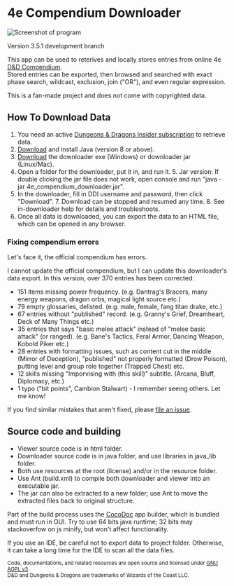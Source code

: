 # 4e Compendium Downloader #

![Screenshot of program](https://raw.githubusercontent.com/Sheep-y/trpg-dnd-4e-db/master/res/img/History%20-%20v3.5%20viewer.png)

Version 3.5.1 development branch

This app can be used to reterives and locally stores entries from online 4e [D&D Compendium](http://www.wizards.com/dndinsider/compendium/database.aspx).
 <br/>
Stored entries can be exported, then browsed and searched with exact phase search, wildcast, exclusion, join ("OR"), and even regular expression.

This is a fan-made project and does not come with copyrighted data.

## How To Download Data ##

1. You need an active [Dungeons & Dragons Insider subscription](http://ddi.wizards.com/) to retrieve data.
2. [Download](http://www.java.com/) and install Java (version 8 or above).
3. [Download](https://github.com/Sheep-y/trpg-dnd-4e-db/releases/) the downloader exe (Windows) or downloader jar (Linux/Mac).
4. Open a folder for the downloader, put it in, and run it.
   5. Jar version: If double clicking the jar file does not work, open console and run "java -jar 4e_compendium_downloader.jar".
6. In the downloader, fill in DDI username and password, then click "Download".
   7. Download can be stopped and resumed any time.
   8. See in-downloader help for details and troubleshoots.
9. Once all data is downloaded, you can export the data to an HTML file, which can be opened in any browser.

### Fixing compendium errors ###

Let's face it, the official compendium has errors.

I cannot update the official compendium, but I can update this downloader's data export.
In this version, over 370 entries has been corrected:

* 151 items missing power frequency. (e.g. Dantrag's Bracers, many energy weapons, dragon orbs, magical light source etc.)
* 79 empty glossaries, delisted. (e.g. male, female, fang titan drake, etc.)
* 67 entries without "published" record. (e.g. Granny's Grief, Dreamheart, Deck of Many Things etc.)
* 35 entries that says "basic melee attack" instead of "melee basic attack" (or ranged). (e.g. Bane's Tactics, Feral Armor, Dancing Weapon, Kobold Piker etc.)
* 28 entries with formatting issues, such as content cut in the middle (Mirror of Deception), "published" not properly formatted (Drow Poison), putting level and group role together (Trapped Chest) etc.
* 12 skills missing "Imporvising with (this skill)" subtitle. (Arcana, Bluff, Diplomacy, etc.)
* 1 typo ("bit points", Cambion Stalwart) - I remember seeing others. Let me know!

If you find similar mistakes that aren't fixed, please [file an issue](https://github.com/Sheep-y/trpg-dnd-4e-db/issues/).

## Source code and building ##

* Viewer source code is in html folder.
* Downloader source code is in java folder, and use libraries in java_lib folder.
* Both use resources at the root (license) and/or in the resource folder.
* Use Ant (build.xml) to compile both downloader and viewer into an executable jar.
* The jar can also be extracted to a new folder; use Ant to move the extracted files back to original structure.

Part of the build process uses the [CocoDoc](https://github.com/Sheep-y/CocoDoc/) app builder, which is bundled and must run in GUI.
Try to use 64 bits java runtime; 32 bits may stackoverfow on js minify, but won't affect functionality.

If you use an IDE, be careful not to export data to project folder.
Otherwise, it can take a long time for the IDE to scan all the data files.

<small>
Code, documentations, and related resources are open source and licensed under <a href="https://www.gnu.org/licenses/agpl-3.0.en.html">GNU AGPL v3</a>. <br/>
D&D and Dungeons & Dragons are trademarks of Wizards of the Coast LLC.
</small>